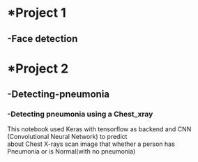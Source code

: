 # *Project 1
## -Face detection







# *Project 2
## -Detecting-pneumonia
### -Detecting pneumonia using a Chest_xray
This notebook used Keras with tensorflow as backend and CNN (Convolutional Neural Network) to predict <br>
about Chest X-rays scan image that whether a person has <br>
Pneumonia or is Normal(with no pneumonia)

